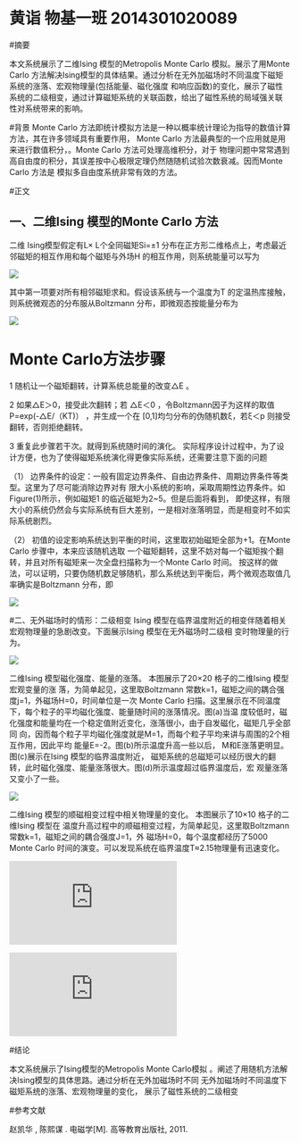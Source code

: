 #  黄诣 物基一班 2014301020089

#摘要  

本文系统展示了二维Ising 模型的Metropolis Monte Carlo 模拟。展示了用Monte Carlo 方法解决Ising模型的具体结果。通过分析在无外加磁场时不同温度下磁矩系统的涨落、宏观物理量(包括能量、磁化强度
和响应函数)的变化，展示了磁性系统的二级相变，通过计算磁矩系统的关联函数，给出了磁性系统的局域强关联
性对系统带来的影响。

#背景
Monte Carlo 方法即统计模拟方法是一种以概率统计理论为指导的数值计算方法，其在许多领域具有重要作用，
Monte Carlo 方法最典型的一个应用就是用来进行数值积分，。Monte Carlo 方法可处理高维积分，对于
物理问题中常常遇到高自由度的积分，其误差按中心极限定理仍然随随机试验次数衰减。因而Monte Carlo 方法是
模拟多自由度系统非常有效的方法。

#正文

## 一、二维Ising 模型的Monte Carlo 方法
二维 Ising模型假定有L× L个全同磁矩Si=±1 分布在正方形二维格点上，考虑最近邻磁矩的相互作用和每个磁矩与外场H 的相互作用，则系统能量可以写为

![](http://i1.piimg.com/582453/d316c7462b0df978.png)    

其中第一项要对所有相邻磁矩求和。假设该系统与一个温度为T 的定温热库接触，则系统微观态的分布服从Boltzmann 分布，即微观态按能量分布为

![](http://i1.piimg.com/582453/a6ee4c37174a2c39.png)   

# Monte Carlo方法步骤
1 随机让一个磁矩翻转，计算系统总能量的改变△E 。

2 如果△E＞0，接受此次翻转；若 △E＜0 ，令Boltzmann因子为这样的取值 P=exp(-△E/（KT)） ，并生成一个在
[0,1]均匀分布的伪随机数ξ，若ξ＜p 则接受翻转，否则拒绝翻转。

3 重复此步骤若干次。就得到系统随时间的演化。
实际程序设计过程中，为了设计方便，也为了使得磁矩系统演化得更像实际系统，还需要注意下面的问题

（1） 边界条件的设定：一般有固定边界条件、自由边界条件、周期边界条件等类型。这里为了尽可能消除边界对有
限大小系统的影响，采取周期性边界条件。如Figure(1)所示，例如磁矩1 的临近磁矩为2~5。但是后面将看到，
即使这样，有限大小的系统仍然会与实际系统有巨大差别，一是相对涨落明显，而是相变时不如实际系统剧烈。

（2） 初值的设定影响系统达到平衡的时间，这里取初始磁矩全部为+1。在Monte Carlo 步骤中，本来应该随机选取
一个磁矩翻转，这里不妨对每一个磁矩挨个翻转，并且对所有磁矩来一次全盘扫描称为一个Monte Carlo 时间。
按这样的做法，可以证明，只要伪随机数足够随机，那么系统达到平衡后，两个微观态取值几率确实是Boltzmann
分布，即

![](http://i1.piimg.com/582453/1cec1257c14104c8.png)


#二、无外磁场时的情形：二级相变
Ising 模型在临界温度附近的相变伴随着相关宏观物理量的急剧改变。下面展示Ising 模型在无外磁场时二级相
变时物理量的行为。

![](http://i1.piimg.com/582453/03c78a14c92329d4.png)

二维Ising 模型磁化强度、能量的涨落。 本图展示了20×20 格子的二维Ising 模型宏观变量的涨
落，为简单起见，这里取Boltzmann 常数k=1，磁矩之间的耦合强度j=1，外磁场H=0，时间单位是一次
Monte Carlo 扫描。这里展示在不同温度下，每个粒子的平均磁化强度、能量随时间的涨落情况。图(a)当温
度较低时，磁化强度和能量均在一个稳定值附近变化，涨落很小，由于自发磁化，磁矩几乎全部同
向，因而每个粒子平均磁化强度就是M=1，而每个粒子平均来讲与周围的2个相互作用，因此平均
能量E=-2。图(b)所示温度升高一些以后， M和E涨落更明显。图(c)展示在Ising 模型的临界温度附近，
磁矩系统的总磁矩可以经历很大的翻转，此时磁化强度、能量涨落很大。图(d)所示温度超过临界温度后，宏
观量涨落又变小了一些。


![](http://i1.piimg.com/582453/cd4d08d820925ac0.png)

二维Ising 模型的顺磁相变过程中相关物理量的变化。 本图展示了10×10 格子的二维Ising 模型在
温度升高过程中的顺磁相变过程，为简单起见，这里取Boltzmann 常数k=1，磁矩之间的耦合强度J=1，外
磁场H=0，每个温度都经历了5000 Monte Carlo 时间的演变。可以发现系统在临界温度T≈2.15物理量有迅速变化。

![代码1](https://github.com/vakie/compuational_physics_N2014301020089/blob/master/014.py) 

![代码2](https://github.com/vakie/compuational_physics_N2014301020089/blob/master/014(1).py) 


#结论

本文系统展示了Ising模型的Metropolis Monte Carlo模拟 。阐述了用随机方法解决Ising模型的具体思路。通过分析在无外加磁场时不同 
无外加磁场时不同温度下磁矩系统的涨落、宏观物理量的变化， 展示了磁性系统的二级相变

#参考文献

赵凯华 , 陈熙谋 . 电磁学[M]. 高等教育出版社, 2011.
